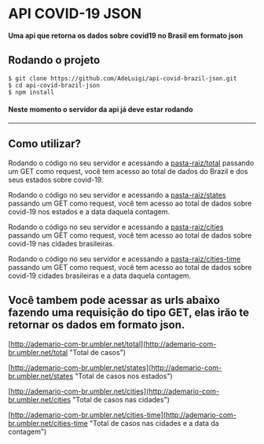 # API COVID-19 JSON

**Uma api que retorna os dados sobre covid19 no Brasil em formato json**

## **Rodando o projeto**
```git
$ git clone https://github.com/AdeLuigi/api-covid-brazil-json.git
$ cd api-covid-brazil-json
$ npm install
```

#### **Neste momento o servidor da api já deve estar rodando**
---

## Como utilizar?
Rodando o código no seu servidor e acessando a [pasta-raiz/total](http://ademario-com-br.umbler.net/total "Total de casos") passando um GET como request, você tem acesso ao total de dados do Brazil e dos seus estados sobre covid-19.


Rodando o código no seu servidor e acessando a [pasta-raiz/states](http://ademario-com-br.umbler.net/states "Total de casos nos estados") passando um GET como request, você tem acesso ao total de dados sobre covid-19 nos estados e a data daquela contagem.


Rodando o código no seu servidor e acessando a [pasta-raiz/cities](http://ademario-com-br.umbler.net/cities "Total de casos nas cidades") passando um GET como request, você tem acesso ao total de dados sobre covid-19 nas cidades brasileiras.


Rodando o código no seu servidor e acessando a [pasta-raiz/cities-time](http://ademario-com-br.umbler.net/cities-time "Total de casos nas cidades e a data da contagem") passando um GET como request, você tem acesso ao total de dados sobre covid-19 cidades brasileiras e a data daquela contagem.


## Você tambem pode acessar as urls abaixo fazendo uma requisição do tipo GET, elas irão te retornar os dados em formato json.
[http://ademario-com-br.umbler.net/total](http://ademario-com-br.umbler.net/total "Total de casos")


[http://ademario-com-br.umbler.net/states](http://ademario-com-br.umbler.net/states "Total de casos nos estados")


[http://ademario-com-br.umbler.net/cities](http://ademario-com-br.umbler.net/cities "Total de casos nas cidades")


[http://ademario-com-br.umbler.net/cities-time](http://ademario-com-br.umbler.net/cities-time "Total de casos nas cidades e a data da contagem")
